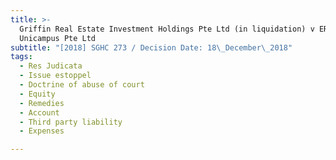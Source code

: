 ```yaml
---
title: >-
  Griffin Real Estate Investment Holdings Pte Ltd (in liquidation) v ERC
  Unicampus Pte Ltd
subtitle: "[2018] SGHC 273 / Decision Date: 18\_December\_2018"
tags:
  - Res Judicata
  - Issue estoppel
  - Doctrine of abuse of court
  - Equity
  - Remedies
  - Account
  - Third party liability
  - Expenses

---
```

